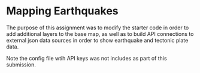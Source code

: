 # Mapping Earthquakes

The purpose of this assignment was to modify the starter code in order to add additional layers to the base map, as well as to build API connections to external json data sources in order to show earthquake and tectonic plate data.

Note the config file wtih API keys was not includes as part of this submission.
